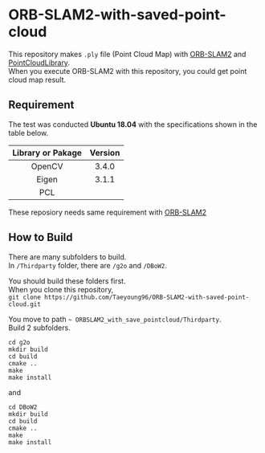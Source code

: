 # ORB-SLAM2-with-saved-point-cloud

This repository makes `.ply` file (Point Cloud Map) with [ORB-SLAM2](https://github.com/raulmur/ORB_SLAM2) and [PointCloudLibrary](https://github.com/PointCloudLibrary/pcl).  
When you execute ORB-SLAM2 with this repository, you could get point cloud map result.  

## Requirement
The test was conducted **Ubuntu 18.04** with the specifications shown in the table below.  

|Library or Pakage|Version|  
|:----------: |:----------:|
|OpenCV|3.4.0|
|Eigen|3.1.1|
|PCL||

These reposiory needs same requirement with [ORB-SLAM2](https://github.com/raulmur/ORB_SLAM2#2-prerequisites) 

## How to Build  

There are many subfolders to build.  
In `/Thirdparty` folder, there are `/g2o` and `/DBoW2`.  

You should build these folders first.  
When you clone this repository,  
`git clone https://github.com/Taeyoung96/ORB-SLAM2-with-saved-point-cloud.git`  

You move to path `~ ORBSLAM2_with_save_pointcloud/Thirdparty`.  
Build 2 subfolders.  

```
cd g2o  
mkdir build
cd build
cmake ..
make
make install
```

and  

```
cd DBoW2
mkdir build
cd build
cmake ..
make
make install
```





